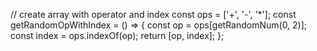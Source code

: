 // create array with operator and index
const ops = ['+', '-', '*'];
const getRandomOpWithIndex = () => {
  const op = ops[getRandomNum(0, 2)];
  const index = ops.indexOf(op);
  return [op, index];
};
